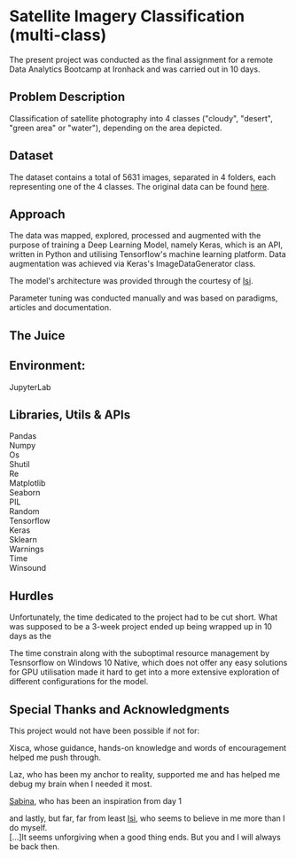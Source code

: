 # Satellite Imagery Classification (multi-class)

The present project was conducted as the final assignment for a remote Data Analytics Bootcamp at Ironhack and was carried out in 10 days.

## Problem Description
Classification of satellite photography into 4 classes ("cloudy", "desert", "green area" or "water"), depending on the area depicted.

## Dataset
The dataset contains a total of 5631 images, separated in 4 folders, each representing one of the 4 classes. The original data can be found [here](https://www.kaggle.com/datasets/mahmoudreda55/satellite-image-classification).

## Approach
The data was mapped, explored, processed and augmented with the purpose of training a Deep Learning Model, namely Keras, which is an API, written in Python and utilising Tensorflow's machine learning platform. Data augmentation was achieved via Keras's ImageDataGenerator class.

The model's architecture was provided through the courtesy of [Isi](https://github.com/isi-mube).

Parameter tuning was conducted manually and was based on paradigms, articles and documentation.

## The Juice



## Environment:

JupyterLab

## Libraries, Utils & APIs

Pandas<br>
Numpy<br>
Os<br>
Shutil<br>
Re<br>
Matplotlib<br>
Seaborn<br>
PIL<br>
Random<br>
Tensorflow<br>
Keras<br>
Sklearn<br>
Warnings<br>
Time<br>
Winsound<br>


## Hurdles
Unfortunately, the time dedicated to the project had to be cut short. What was supposed to be a 3-week project ended up being wrapped up in 10 days as the

The time constrain along with the suboptimal resource management by Tesnsorflow on Windows 10 Native, which does not offer any easy solutions for GPU utilisation made it hard to get into a more extensive exploration of different configurations for the model.

## Special Thanks and Acknowledgments

This project would not have been possible if not for:

Xisca, whose guidance, hands-on knowledge and words of encouragement helped me push through.

Laz, who has been my anchor to reality, supported me and has helped me debug my brain when I needed it most.

[Sabina](https://github.com/sabinagio), who has been an inspiration from day 1 

and lastly, but far, far from least [Isi](https://github.com/isi-mube), who seems to believe in me more than I do myself.<br>
                                    [...]It seems unforgiving when a good thing ends. But you and I will always be back then.

 
